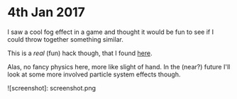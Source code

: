 # 4th Jan 2017

I saw a cool fog effect in a game and thought it would be fun to see if I could throw together something similar.

This is a _real_ (fun) hack though, that I found [here](http://www.blog.jonnycornwell.com/2012/07/14/particle-smoke-effect/#more-77). 

Alas, no fancy physics here, more like slight of hand. In the (near?) future I'll look at some more involved particle system effects though.

![screenshot]: screenshot.png
